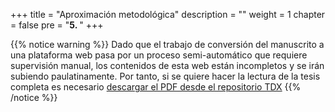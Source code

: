 +++
title = "Aproximación metodológica"
description = ""
weight = 1
chapter = false
pre = "<b>5. </b>"
+++

{{% notice warning %}}
Dado que el trabajo de conversión del manuscrito a una plataforma web pasa por un proceso semi-automático que requiere supervisión manual, los contenidos de esta web están incompletos y se irán subiendo paulatinamente. Por tanto, si se quiere hacer la lectura de la tesis completa es necesario [descargar el PDF desde el repositorio TDX](https://www.tdx.cat/handle/10803/565533)
{{% /notice %}}
